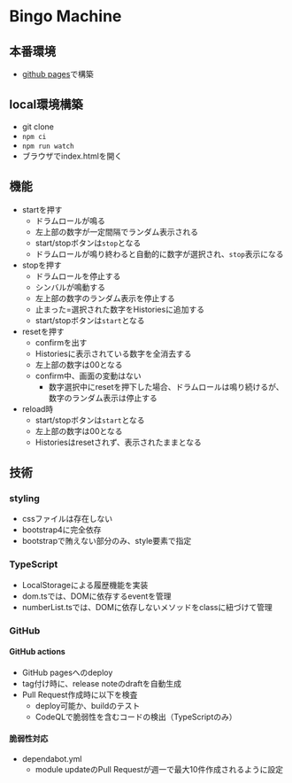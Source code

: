 # Bingo Machine

## 本番環境

- [github pages](https://rohta.github.io/bingo/)で構築

## local環境構築

- git clone
- `npm ci`
- `npm run watch`
- ブラウザでindex.htmlを開く

## 機能

- startを押す
  - ドラムロールが鳴る
  - 左上部の数字が一定間隔でランダム表示される
  - start/stopボタンは`stop`となる
  - ドラムロールが鳴り終わると自動的に数字が選択され、`stop`表示になる
- stopを押す
  - ドラムロールを停止する
  - シンバルが鳴動する
  - 左上部の数字のランダム表示を停止する
  - 止まった=選択された数字をHistoriesに追加する
  - start/stopボタンは`start`となる
- resetを押す
  - confirmを出す
  - Historiesに表示されている数字を全消去する
  - 左上部の数字は00となる
  - confirm中、画面の変動はない
    - 数字選択中にresetを押下した場合、ドラムロールは鳴り続けるが、数字のランダム表示は停止する
- reload時
  - start/stopボタンは`start`となる
  - 左上部の数字は00となる
  - Historiesはresetされず、表示されたままとなる

## 技術

### styling

- cssファイルは存在しない
- bootstrap4に完全依存
- bootstrapで賄えない部分のみ、style要素で指定

### TypeScript

- LocalStorageによる履歴機能を実装
- dom.tsでは、DOMに依存するeventを管理
- numberList.tsでは、DOMに依存しないメソッドをclassに紐づけて管理

### GitHub

#### GitHub actions

- GitHub pagesへのdeploy
- tag付け時に、release noteのdraftを自動生成
- Pull Request作成時に以下を検査
  - deploy可能か、buildのテスト
  - CodeQLで脆弱性を含むコードの検出（TypeScriptのみ）

#### 脆弱性対応

- dependabot.yml
  - module updateのPull Requestが週一で最大10件作成されるように設定
